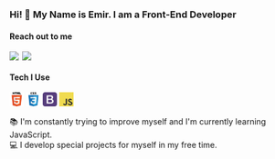 ### Hi! 👋 My Name is Emir. I am a Front-End Developer

#### Reach out to me

[<img width="22" src="https://unpkg.com/simple-icons@v9/icons/twitter.svg" align="left" />][twitter]
[<img width="22" src="https://unpkg.com/simple-icons@v9/icons/linkedin.svg" align="left" />][linkedin]

</br>

#### Tech I Use

<img src="https://raw.githubusercontent.com/github/explore/80688e429a7d4ef2fca1e82350fe8e3517d3494d/topics/html/html.png" width="25" height="25"> <img src="https://raw.githubusercontent.com/github/explore/80688e429a7d4ef2fca1e82350fe8e3517d3494d/topics/css/css.png" width="25" height="25"> <img src="https://raw.githubusercontent.com/github/explore/80688e429a7d4ef2fca1e82350fe8e3517d3494d/topics/bootstrap/bootstrap.png" width="25" height="25"> <img src="https://raw.githubusercontent.com/github/explore/80688e429a7d4ef2fca1e82350fe8e3517d3494d/topics/javascript/javascript.png" width="25" height="25">

:books: I'm constantly trying to improve myself and I'm currently learning JavaScript.  
:computer: I develop special projects for myself in my free time.

[twitter]: https://twitter.com/emirtncr
[linkedin]: https://www.linkedin.com/in/muhammedemirtuncer/
